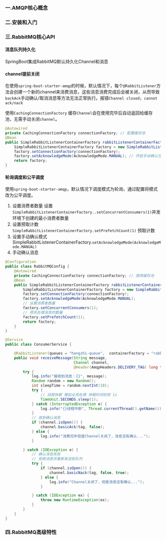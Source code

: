 ### 一.AMQP核心概念

### 二.安装和入门

### 三.RabbitMQ核心API

#### 消息队列持久化

SpringBoot集成RabbitMQ默认持久化Channel和消息

#### channel提前关闭

在使用`spring-boot-starter-amqp`的时候，默认情况下，每个`@RabbitListener`方法会创建一个新的channel来消费消息，这些消息消费完成后会被关闭，从而导致`backAck`手动确认/取消消息等方法无法正常执行。报错`Channel closed; cannot ack/nack`

使用`CachingConnectionFactory` 缓存`Channel`会在使用完毕后自动返回给缓存池，无需手动关闭`channel`。

```java
@Autowired
private CachingConnectionFactory connectionFactory; // 配置缓存池
@Bean
public SimpleRabbitListenerContainerFactory rabbitListenerContainerFactory() {
    SimpleRabbitListenerContainerFactory factory = new SimpleRabbitListenerContainerFactory();
    factory.setConnectionFactory(connectionFactory);
    factory.setAcknowledgeMode(AcknowledgeMode.MANUAL); // 开启手动确认方式
    return factory;
}
```



#### 轮询调度和公平调度

使用`spring-boot-starter-amqp`，默认情况下调度模式为轮询，通过配置将模式改为公平调度。

1. 设置消费者数量 设置`SimpleRabbitListenerContainerFactory..setConcurrentConsumers(1)`并发环境下创建的最小消费者数量
2. 设置预取计数 `SimpleRabbitListenerContainerFactory.setPrefetchCount(1)` 预取计数
3. 设置手动确认模式 SimpleRabbitListenerContainerFactory.`setAcknowledgeMode(AcknowledgeMode.MANUAL)`
4. 手动确认消息

```java
@Configuration
public class RabbitMQConfig {
    @Autowired
    private CachingConnectionFactory connectionFactory; // 使用缓存池
    @Bean
    public SimpleRabbitListenerContainerFactory rabbitListenerContainerFactory() {
        SimpleRabbitListenerContainerFactory factory = new SimpleRabbitListenerContainerFactory();
        factory.setConnectionFactory(connectionFactory);
        factory.setAcknowledgeMode(AcknowledgeMode.MANUAL);
        // 设置消费者数量
        factory.setConcurrentConsumers(1);
        // 预先处理消息的数量
        factory.setPrefetchCount(1);
        return factory;
    }
}
```

```java
@Service
public class ConsumerService {

    @RabbitListener(queues = "hongzhi-queue",  containerFactory = "rabbitListenerContainerFactory")
    public void receiveMessage(String message,
                               Channel channel,
                               @Header(AmqpHeaders.DELIVERY_TAG) long tag) {
        try {
            log.info("接收到消息：{}", message);
            Random random = new Random();
            int sleepTime = random.nextInt(10);
            try {
                // 线程休眠 模拟业务处理 休眠时间较短 1s
                TimeUnit.SECONDS.sleep(1);
            } catch (InterruptedException e) {
                log.info("{}线程中断", Thread.currentThread().getName());
            }
            // 收到确认消息
            if (channel.isOpen()) {
                channel.basicAck(tag, false);
            } else {
                log.info("消费完毕但是Channel关闭了，消息没有确认...");
            }

        } catch (IOException e) {
            // 确认消息失败
            // 拒绝消息并重新发送到队列
            try {
                if (channel.isOpen()) {
                    channel.basicNack(tag, false, true);
                } else {
                    log.info("Channel关闭了，但是消息没有确认...");
                }

            } catch (IOException ex) {
                throw new RuntimeException(ex);
            }
        }
    }
}
```



### 四.RabbitMQ高级特性

